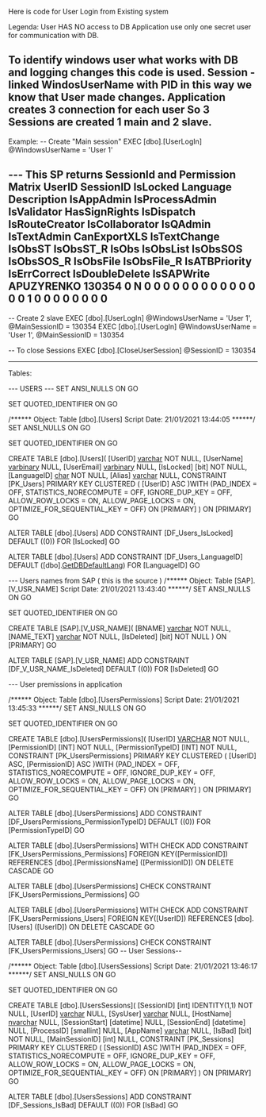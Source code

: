 Here is code for User Login from Existing system

Legenda:
User HAS NO access to DB 
Application use only one secret user for  communication with DB.

To identify windows user what works with DB and logging changes  this code is used.
Session - linked WindosUserName with PID in this way we know that User made changes.
Application creates 3 connection for each user
So 3 Sessions are created 1 main and 2 slave.
-------------------------------------------
Example:
-- Create "Main session"
EXEC [dbo].[UserLogIn]    @WindowsUserName = 'User 1'

--- This SP returns SessionId and Permission Matrix
UserID	SessionID	IsLocked	Language	Description	IsAppAdmin	IsProcessAdmin	IsValidator	HasSignRights	IsDispatch	IsRouteCreator	IsCollaborator	IsQAdmin	IsTextAdmin	CanExportXLS	IsTextChange	IsObsST	IsObsST_R	IsObs	IsObsList	IsObsSOS	IsObsSOS_R	IsObsFile	IsObsFile_R	IsATBPriority	IsErrCorrect	IsDoubleDelete	IsSAPWrite
APUZYRENKO	130354	0	N		0	0	0	0	0	0	0	0	0	0	0	0	0	0	1	0	0	0	0	0	0	0	0
------
-- Create 2 slave
EXEC [dbo].[UserLogIn]    @WindowsUserName = 'User 1',    @MainSessionID = 130354
EXEC [dbo].[UserLogIn]    @WindowsUserName = 'User 1',    @MainSessionID = 130354


-- To close Sessions
EXEC [dbo].[CloseUserSession] @SessionID = 130354
 
-------------------------------------------

Tables:

--- USERS ---
SET ANSI_NULLS ON
GO

SET QUOTED_IDENTIFIER ON
GO

/****** Object:  Table [dbo].[Users]    Script Date: 21/01/2021 13:44:05 ******/
SET ANSI_NULLS ON
GO

SET QUOTED_IDENTIFIER ON
GO

CREATE TABLE [dbo].[Users](
	[UserID] [varchar](50) NOT NULL,
	[UserName] [varbinary](128) NULL,
	[UserEmail] [varbinary](128) NULL,
	[IsLocked] [bit] NOT NULL,
	[LanguageID] [char](1) NOT NULL,
	[Alias] [varchar](50) NULL,
 CONSTRAINT [PK_Users] PRIMARY KEY CLUSTERED 
(
	[UserID] ASC
)WITH (PAD_INDEX = OFF, STATISTICS_NORECOMPUTE = OFF, IGNORE_DUP_KEY = OFF, ALLOW_ROW_LOCKS = ON, ALLOW_PAGE_LOCKS = ON, OPTIMIZE_FOR_SEQUENTIAL_KEY = OFF) ON [PRIMARY]
) ON [PRIMARY]
GO

ALTER TABLE [dbo].[Users] ADD  CONSTRAINT [DF_Users_IsLocked]  DEFAULT ((0)) FOR [IsLocked]
GO

ALTER TABLE [dbo].[Users] ADD  CONSTRAINT [DF_Users_LanguageID]  DEFAULT ([dbo].[GetDBDefaultLang]()) FOR [LanguageID]
GO


--- Users names from SAP ( this is the source )
/****** Object:  Table [SAP].[V_USR_NAME]    Script Date: 21/01/2021 13:43:40 ******/
SET ANSI_NULLS ON
GO

SET QUOTED_IDENTIFIER ON
GO

CREATE TABLE [SAP].[V_USR_NAME](
	[BNAME] [varchar](20) NOT NULL,
	[NAME_TEXT] [varchar](80) NOT NULL,
	[IsDeleted] [bit] NOT NULL
) ON [PRIMARY]
GO

ALTER TABLE [SAP].[V_USR_NAME] ADD  CONSTRAINT [DF_V_USR_NAME_IsDeleted]  DEFAULT ((0)) FOR [IsDeleted]
GO

--- User premissions in application

/****** Object:  Table [dbo].[UsersPermissions]    Script Date: 21/01/2021 13:45:33 ******/
SET ANSI_NULLS ON
GO

SET QUOTED_IDENTIFIER ON
GO

CREATE TABLE [dbo].[UsersPermissions](
	[UserID] [VARCHAR](50) NOT NULL,
	[PermissionID] [INT] NOT NULL,
	[PermissionTypeID] [INT] NOT NULL,
 CONSTRAINT [PK_UsersPermissions] PRIMARY KEY CLUSTERED 
(
	[UserID] ASC,
	[PermissionID] ASC
)WITH (PAD_INDEX = OFF, STATISTICS_NORECOMPUTE = OFF, IGNORE_DUP_KEY = OFF, ALLOW_ROW_LOCKS = ON, ALLOW_PAGE_LOCKS = ON, OPTIMIZE_FOR_SEQUENTIAL_KEY = OFF) ON [PRIMARY]
) ON [PRIMARY]
GO

ALTER TABLE [dbo].[UsersPermissions] ADD  CONSTRAINT [DF_UsersPermissions_PermissionTypeID]  DEFAULT ((0)) FOR [PermissionTypeID]
GO

ALTER TABLE [dbo].[UsersPermissions]  WITH CHECK ADD  CONSTRAINT [FK_UsersPermissions_Permissions] FOREIGN KEY([PermissionID])
REFERENCES [dbo].[PermissionsName] ([PermissionID])
ON DELETE CASCADE
GO

ALTER TABLE [dbo].[UsersPermissions] CHECK CONSTRAINT [FK_UsersPermissions_Permissions]
GO

ALTER TABLE [dbo].[UsersPermissions]  WITH CHECK ADD  CONSTRAINT [FK_UsersPermissions_Users] FOREIGN KEY([UserID])
REFERENCES [dbo].[Users] ([UserID])
ON DELETE CASCADE
GO

ALTER TABLE [dbo].[UsersPermissions] CHECK CONSTRAINT [FK_UsersPermissions_Users]
GO
-- User Sessions--

/****** Object:  Table [dbo].[UsersSessions]    Script Date: 21/01/2021 13:46:17 ******/
SET ANSI_NULLS ON
GO

SET QUOTED_IDENTIFIER ON
GO

CREATE TABLE [dbo].[UsersSessions](
	[SessionID] [int] IDENTITY(1,1) NOT NULL,
	[UserID] [varchar](150) NULL,
	[SysUser] [varchar](150) NULL,
	[HostName] [nvarchar](128) NULL,
	[SessionStart] [datetime] NULL,
	[SessionEnd] [datetime] NULL,
	[ProcessID] [smallint] NULL,
	[AppName] [varchar](250) NULL,
	[IsBad] [bit] NOT NULL,
	[MainSessionID] [int] NULL,
 CONSTRAINT [PK_Sessions] PRIMARY KEY CLUSTERED 
(
	[SessionID] ASC
)WITH (PAD_INDEX = OFF, STATISTICS_NORECOMPUTE = OFF, IGNORE_DUP_KEY = OFF, ALLOW_ROW_LOCKS = ON, ALLOW_PAGE_LOCKS = ON, OPTIMIZE_FOR_SEQUENTIAL_KEY = OFF) ON [PRIMARY]
) ON [PRIMARY]
GO

ALTER TABLE [dbo].[UsersSessions] ADD  CONSTRAINT [DF_Sessions_IsBad]  DEFAULT ((0)) FOR [IsBad]
GO

